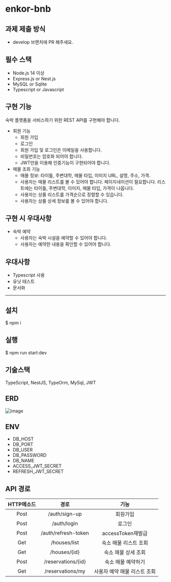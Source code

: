 # enkor-bnb

## 과제 제출 방식

- develop 브랜치에 PR 해주세요.

## 필수 스택

- Node.js 14 이상
- Express.js or Nest.js
- MySQL or Sqlite
- Typescript or Javascript

## 구현 기능

숙박 플랫폼을 서비스하기 위한 REST API를 구현해야 합니다.

- 회원 기능
  - 회원 가입
  - 로그인
  - 회원 가입 및 로그인은 이메일을 사용합니다.
  - 비밀번호는 암호화 되어야 합니다.
  - JWT만을 이용해 인증기능이 구현되어야 합니다.
- 매물 조회 기능
  - 매물 정보: 타이틀, 주변대학, 매물 타입, 이미지 URL, 설명, 주소, 가격.
  - 사용자는 매물 리스트를 볼 수 있어야 합니다. 페이지네이션이 필요합니다. 리스트에는 타이틀, 주변대학, 이미지, 매물 타입, 가격이 나옵니다.
  - 사용자는 상품 리스트를 가격순으로 정렬할 수 있습니다.
  - 사용자는 상품 상세 정보를 볼 수 있어야 합니다.

## 구현 시 우대사항

- 숙박 예약
  - 사용자는 숙박 시설을 예약할 수 있어야 합니다.
  - 사용자는 예약한 내용을 확인할 수 있어야 합니다.

## 우대사항

- Typescript 사용
- 유닛 테스트
- 문서화

---

## 설치

$ npm i

## 실행

$ npm run start:dev

## 기술스택

TypeScript, NestJS, TypeOrm, MySql, JWT

## ERD

![image](https://github.com/TaeHyeongKwon/be-test/blob/TaeHyeong/img/enkor-bnb-erd.png?raw=true)

## ENV

- DB_HOST
- DB_PORT
- DB_USER
- DB_PASSWORD
- DB_NAME
- ACCESS_JWT_SECRET
- REFRESH_JWT_SECRET

## API 경로

| HTTP메소드 |        경로         |             기능             |
| :--------: | :-----------------: | :--------------------------: |
|    Post    |    /auth/sign-up    |           회원가입           |
|    Post    |     /auth/login     |            로그인            |
|    Post    | /auth/refresh-token |      accessToken재발급       |
|    Get     |    /houses/list     |    숙소 매물 리스트 조회     |
|    Get     |    /houses/{id}     |     숙소 매물 상세 조회      |
|    Post    | /reservations/{id}  |      숙소 매물 예약하기      |
|    Get     |  /reservations/my   | 사용자 예약 매물 리스트 조회 |
